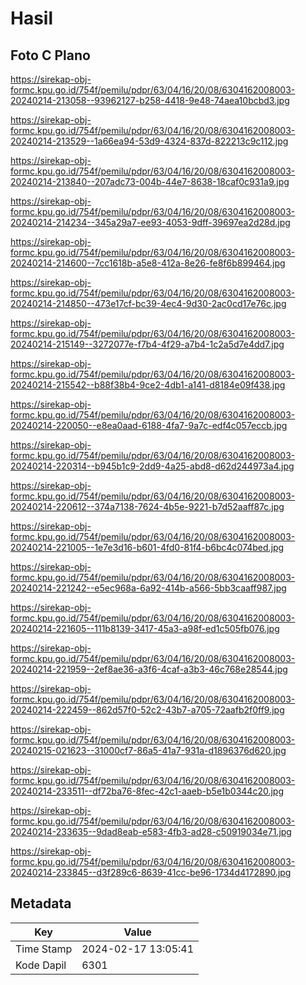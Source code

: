 # Hasil

## Foto C Plano

https://sirekap-obj-formc.kpu.go.id/754f/pemilu/pdpr/63/04/16/20/08/6304162008003-20240214-213058--93962127-b258-4418-9e48-74aea10bcbd3.jpg

https://sirekap-obj-formc.kpu.go.id/754f/pemilu/pdpr/63/04/16/20/08/6304162008003-20240214-213529--1a66ea94-53d9-4324-837d-822213c9c112.jpg

https://sirekap-obj-formc.kpu.go.id/754f/pemilu/pdpr/63/04/16/20/08/6304162008003-20240214-213840--207adc73-004b-44e7-8638-18caf0c931a9.jpg

https://sirekap-obj-formc.kpu.go.id/754f/pemilu/pdpr/63/04/16/20/08/6304162008003-20240214-214234--345a29a7-ee93-4053-9dff-39697ea2d28d.jpg

https://sirekap-obj-formc.kpu.go.id/754f/pemilu/pdpr/63/04/16/20/08/6304162008003-20240214-214600--7cc1618b-a5e8-412a-8e26-fe8f6b899464.jpg

https://sirekap-obj-formc.kpu.go.id/754f/pemilu/pdpr/63/04/16/20/08/6304162008003-20240214-214850--473e17cf-bc39-4ec4-9d30-2ac0cd17e76c.jpg

https://sirekap-obj-formc.kpu.go.id/754f/pemilu/pdpr/63/04/16/20/08/6304162008003-20240214-215149--3272077e-f7b4-4f29-a7b4-1c2a5d7e4dd7.jpg

https://sirekap-obj-formc.kpu.go.id/754f/pemilu/pdpr/63/04/16/20/08/6304162008003-20240214-215542--b88f38b4-9ce2-4db1-a141-d8184e09f438.jpg

https://sirekap-obj-formc.kpu.go.id/754f/pemilu/pdpr/63/04/16/20/08/6304162008003-20240214-220050--e8ea0aad-6188-4fa7-9a7c-edf4c057eccb.jpg

https://sirekap-obj-formc.kpu.go.id/754f/pemilu/pdpr/63/04/16/20/08/6304162008003-20240214-220314--b945b1c9-2dd9-4a25-abd8-d62d244973a4.jpg

https://sirekap-obj-formc.kpu.go.id/754f/pemilu/pdpr/63/04/16/20/08/6304162008003-20240214-220612--374a7138-7624-4b5e-9221-b7d52aaff87c.jpg

https://sirekap-obj-formc.kpu.go.id/754f/pemilu/pdpr/63/04/16/20/08/6304162008003-20240214-221005--1e7e3d16-b601-4fd0-81f4-b6bc4c074bed.jpg

https://sirekap-obj-formc.kpu.go.id/754f/pemilu/pdpr/63/04/16/20/08/6304162008003-20240214-221242--e5ec968a-6a92-414b-a566-5bb3caaff987.jpg

https://sirekap-obj-formc.kpu.go.id/754f/pemilu/pdpr/63/04/16/20/08/6304162008003-20240214-221605--111b8139-3417-45a3-a98f-ed1c505fb076.jpg

https://sirekap-obj-formc.kpu.go.id/754f/pemilu/pdpr/63/04/16/20/08/6304162008003-20240214-221959--2ef8ae36-a3f6-4caf-a3b3-46c768e28544.jpg

https://sirekap-obj-formc.kpu.go.id/754f/pemilu/pdpr/63/04/16/20/08/6304162008003-20240214-222459--862d57f0-52c2-43b7-a705-72aafb2f0ff9.jpg

https://sirekap-obj-formc.kpu.go.id/754f/pemilu/pdpr/63/04/16/20/08/6304162008003-20240215-021623--31000cf7-86a5-41a7-931a-d1896376d620.jpg

https://sirekap-obj-formc.kpu.go.id/754f/pemilu/pdpr/63/04/16/20/08/6304162008003-20240214-233511--df72ba76-8fec-42c1-aaeb-b5e1b0344c20.jpg

https://sirekap-obj-formc.kpu.go.id/754f/pemilu/pdpr/63/04/16/20/08/6304162008003-20240214-233635--9dad8eab-e583-4fb3-ad28-c50919034e71.jpg

https://sirekap-obj-formc.kpu.go.id/754f/pemilu/pdpr/63/04/16/20/08/6304162008003-20240214-233845--d3f289c6-8639-41cc-be96-1734d4172890.jpg


## Metadata

| Key        | Value               |
| ---------- | ------------------- |
| Time Stamp | 2024-02-17 13:05:41 |
| Kode Dapil | 6301                |



